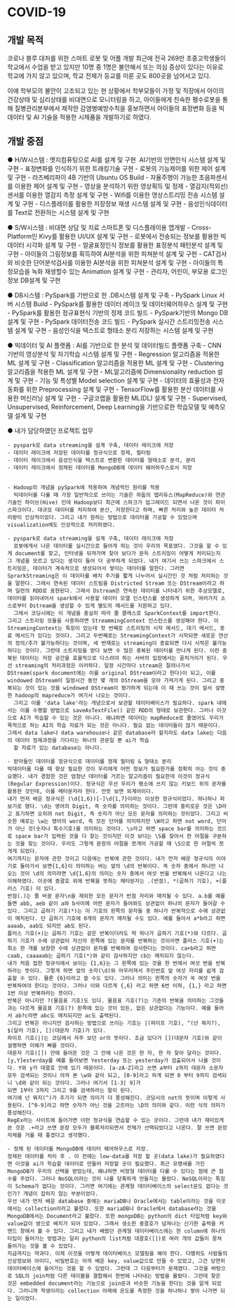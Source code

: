 # COVID-19 

## 개발 목적
코로나 블루 대처를 위한 스마트 로봇 및 어플 개발
최근에 전국 269만 초중고학생들이 학교에서 수업을 받고 있지만 10명 중 1명은 불안해서 또는 의심 증상이 있다는 이유로 학교에 가지 않고 있으며, 학교 전체가 등교를 미룬 곳도 800곳을 넘어서고 있다.

이에 학부모의 불안이 고조되고 있는 현 상황에서 학부모들이 가정 및 직장에서 아이의 건강상태 및 심리상태를 비대면으로 모니터링을 하고, 아이들에게 친숙한 펭수로봇을 통해 질병관리본부에서 제작한 감염병예방수칙을 홍보하면서 아이들의 표정변화 등을 빅데이터 및 AI 기술을 적용한 시제품을 개발하기로 하였다.

##  개발 중점 
● H/W시스템 : 엣지컴퓨팅으로 AI를 설계 및 구현
­ AI기반의 안면인식 시스템 설계 및 구현
    - 표정변화를 인식하기 위한 트래킹기술 구현
    - 로봇의 기능제어를 위한 제어 설계 및 구현
    - 라즈베리파이 4B 기반의 Ubuntu OS Build
    - 자율주행이 가능한 초음파센서를 이용한 제어 설계 및 구현
    - 영상을 분석하기 위한 영상획득 및 정제
    - 열감지(적외선) 센서를 이용한 열감지 측정 설계 및 구현
    - Wifi를 이용한 영상스트리밍 전송 시스템 설계 및 구현
    - 디스플레이를 활용한 저장정보 재생 시스템 설계 및 구현
    - 음성인식데이터를 Text로 전환하는 시스템 설계 및 구현

● S/W시스템 : 비대면 상담 및 치료 스마트폰 및 디스플레이용 앱개발
    - Cross-Platform인 Kivy를 활용한 UI/UX 설계 및 구현
    - 로봇에서 전송되는 정보를 활용한 빅데이터 시각화 설계 및 구현
    - 얼굴표정인식 정보를 활용한 표정분석 패턴분석 설계 및 구현
    - 아이들의 그림정보를 획득하여 AI분석을 위한 피쳐분석 설계 및 구현
    - CAT검사와 비슷한 단어분석검사를 이용한 AI분석을 위한 피쳐분석 설계 및 구현
    - 아이들의 특정모습을 녹화 재생할수 있는 Animation 설계 및 구현
    - 관리자, 어린이, 부모용 로그인정보 DB설계 및 구현

● DB시스템 : PySpark를 기반으로 한 .DB시스템 설계 및 구축
    - PySpark Linux 서버 시스템 Build
    - PySpark를 활용한 데이터 레이크 및 데이터웨어하우스 설계 및 구현
    - PySpark를 활용한 정규표현식 기반의 정제 코드 빌드
    - PySpark기반의 Mongo DB 설계 및 구현
    - PySpark 데이터전송 코드 빌드
    - PySpark 실시간 스트리밍전송 시스템 설계 및 구현
    - 음성인식을 텍스트로 형태소 분리 저장하는 시스템 설계 및 구현

● 빅데이터 및 AI 플랫폼 : AI를 기반으로 한 분석 및 데이터빌드 플랫폼 구축
    - CNN 기반의 영상분석 및 자기학습 시스템 설계 및 구현
    - Regression 알고리즘을 적용한 ML 설계 및 구현
    - Classification 알고리즘을 적용한 ML 설계 및 구현
    - Clustering 알고리즘을 적용한 ML 설계 및 구현
    - ML알고리즘에 Dimensionality reduction 설계 및 구현
    - 기능 및 특성별 Model selection 설계 및 구현
    - 데이터의 효율성과 전자동화를 위한 Preprocessing 설계 및 구현
    - TensorFlow를 활용한 분산 데이터를 사용한 머신러닝 설계 및 구현
    - 구글코랩을 활용한 ML(DL) 설계 및 구현
    - Supervised, Unsupervised, Reinforcement, Deep Learning을 기반으로한 학습모델 및 예측모델 설계 및 구현

● 내가 담당하였던 프로젝트 업무

    - pyspark로 data streaming을 설계 구축, 데이터 레이크에 저장
    - 데이터 레이크에 저장된 데이터를 정규식으로 정제, 필터링
    - 데이터 레이크에서 음성인식을 텍스트로 변환한 데이터를 형태소로 분석, 분리
    - 데이터 레이크에서 정제된 데이터를 MongoDB에 데이터 웨어하우스로서 저장


    - Hadoop의 개념을 pySpark에 적용하여 개념적인 원리를 적용 
      빅데이터를 다룰 때 가장 일반적으로 쓰이는 기술은 하둡의 맵리듀스(MapReduce)와 연관 기술인 하이브(Hive) 인데 Hadoop보다 최근에 스파크가 업그레이드 되면서 나온 것이 파이 스파크이다. 대규모 데이터를 처리하여 분산, 저장한다고 하며, 빠른 처리와 높은 데이터 처리량이 인상적이었다. 그리고 내가 원하는 방법으로 데이터를 가공할 수 있었으며 visualization에도 인상적으로 처리하였다.

    - pyspark로 data streaming을 설계 구축, 데이터 레이크에 저장
      로봇에게서 나온 데이터를 실시간으로 들어게 하는 것이 우리의 목표였다. 그것을 할 수 있게 document를 찾고, 인터넷을 뒤져가며 찾아 보다가 문득 스트리밍이 어떻게 처리되는지 그 개념을 모르고 있다는 생각이 들어 더 공부하게 되었다. 내가 여기서 쓰는 스파크에서 스트리밍은, 데이터가 계속적으로 생성되어서 쌓이는 데이터를 말한다. 그러면 SprarkStreaming은 이 데이터를 배치 주기를 짧게 나누어서 실시간인 것 처럼 처리하는 것을 말한다. 그래서 연속된 데이터 스트림을 Districted Stream 또는 DStream이라고 하며 일련의 RDD로 표현된다. 그래서 Dstream은 연속된 데이터를 나타내기 위한 추상모델로, 데이터를 읽어내어서 spark에서 사용할 데이터 모델 인스턴스를 생성하게 되며, 여러가지 소스로부터 Dstream을 생성할 수 있게 별도의 메서드를 지원하고 있다. 
      그래서 코딩시에는 이 개념을 충실히 따라 줄 클래스로 SparkContext를 import한다. 그리고 스트리밍 모듈을 사용하려면 StreammingContext 인스턴스를 생성해야 한다. 이 StreamingContext는 특징이 있는데 첫 번째로 스트리밍의 시작 메서드, 대기 메서드, 종료 메서드가 있다는 것이다. 그리고 두번째로는 StreamingContext가 시작되면 새로운 연산의 정의/추가 불가능하다는 것이며, 세 번재로는 streaming이 종료되면 다시 시작은 불가능하다는 것이다. 그런데 스트리밍을 받다 보면 수 많은 중복된 데이터를 만나게 된다. 이런 중복된 데이터는 저장 공간을 효율적으로 다스려야 하는 서버의 입장에서는 골치거리가 된다. 우선 streaming의 처리과정은 이러하다. 일정 시간마다 stream은 잘려나가서 DStream(spark document에는 이를 original DStream이라고 한다)이 되고, 이를 windowed DStream이 일정시간 동안 몇 개의 DStream을 모아 가져가게 된다. 그리고 중복되는 것이 있는 것을 windowed DStream이 평가하게 되는데 이 때 쓰는 것이 앞서 설명한 hadoop의 mapreduce가 여기서 나오는 것이다. 
      그리고 이를 'data lake'라는 개념으로서 보관할 데이터베이스가 필요하다. spark 내에서는 이를 수행할 방법으로 saveAsTextFile() 같은 RDD의 형태로 보관한다. 그러나 이것으로 AI가 학습할 수 있는 것은 아니다. 왜냐하면 데이터는 mapReduce로 줄였어도 우리가 목적으로 하는 AI의 학습 자료가 되는 것은 아니다. 필요 없는 데이터들이 많기 때문이다. 그래서 data lake나 data warehouse나 같은 database라 할지라도 data lake는 다음의 데이터 정제과정을 기다리는 하나의 관문일 뿐 ai가 학습
      할 자료가 있는 database는 아니다. 

    - 받아들인 데이터를 정규식으로 데이터를 정제 필터링 & 형태소 분리
    빅데이터를 다룰 때 항상 필요한 것이 우리에게 어떤 정보가 필요한가를 정확히 아는 것이 중요했다. 내가 경험한 것은 엄청난 데이터를 거르는 알고리즘이 필요한데 이것이 정규식(Regular Expression)이다. 정규식은 우선 우리가 평소에 쓰지 않는 키보드 위의 문자를 활용한 것인데, 이를 메타문자라 한다. 언뜻 보면 외계어이다. 
    내가 먼저 배운 정규식은 (\d{1,6})[-]\d{1,7}이라는 이상한 정규식이었다. 하나하나 파 보기로 했다. \d는 영어의 Digit, 즉 숫자를 의미하는 것이다. 그런데 흥미로운 것은 \D라고 표기하면 오히려 not Digit, 즉 숫자가 아닌 모든 문자를 의미하는 것이었다. 그리고 비슷한 예로는 \w는 영어의 word, 즉 모든 단어를 의미하지만 \W라고 하면 not word, 단어가 아닌 것(숫자나 특수기호)를 의미하는 것이다. \s라고 하면 space bar를 의미하는 것으로 space bar가 입력된 것을 다 찾는 것이지만 이것 보다는 \S를 찾아서 한 어절을 구분하는 것을 찾는 것이다. 우리도 그렇게 문장의 어절을 쪼개어 가공할 때 \S으로 한 어절씩 쪼개게 되었다. 
    여기까지는 문자에 관한 것이고 다음에는 반복에 관한 것이다. 내가 먼저 배운 정규식의 이야기로 돌아가서 보면{1,6}이 의미하는 바는 앞의 \d의 반복이다. 즉 숫자 중에서 하나만 나오는 것이 \d의 의미라면 \d{1,6}의 의미는 숫자 중에서 여섯 번을 반복해서 나온다고 나는 이해하였다. 이곳에 중괄호 외에 반복을 뜻하는 메타문자는 .(반점), *(곱하기 기호), +(플러스 기호) 이 있다. 
    반점(.)는 줄 바꿈 문자\n을 제외한 모든 문자가 반점 자리와 매치될 수 있다. a.b를 예를 들면 abb, aeb 같이 a와 b사이에 어떤 문자가 들어와도 상관없이 하나의 문자가 들어갈 수 있다. 그리고 곱하기 기호(*)는 이 기호의 왼쪽의 문자들 중 하나가 반복적으로 수에 상관없이 매치된다. 단 곱하기 기호에 0개의 문자가 매치될 수도 있다. 예를 들어서 a*b라고 하면 aaaab, aab도 되지만 ab도 된다.
    플러스 기호(+)는 곱하기 기호는 같은 반복이더라도 딱 하나가 곱하기 기호(*)와 다르다. 곱하기 기호가 수에 상관없이 자신의 왼쪽에 있는 문자를 반복하는 것이라면 플러스 기호(+)는 최소 한 개를 보장한 수에 상관없이 문자를 반복하여 검사한다는 것이다. ca+b라고 하면 caab, caaaaab는 곱하기 기호(*)와 같이 검사하지만 cb는 매치되지 않는다. 
    내가 처음 접한 정규식에서 보이는 {1,6}는 그 왼쪽에 있는 것을 한 번에서 여섯 번을 반복하라는 뜻이다. 그렇게 하면 앞의 숫자(\d)와 어우러져서 주민번호 앞 여섯 자리를 쉽게 검출할 수 있다. 물론 {6}이라고 쓸 수도 있다. 그러나 의미는 왼쪽의 숫자가 꼭 여섯 번을 반복하여야 한다는 것이다. 그러나 이와 다르게 {,6} 라고 하면 6번 이하, {1,} 라고 하면 1번 이상 반복하라는 뜻이다.
    반복은 아니지만 ?(물음표 기호)도 있다. 물음표 기호(?)는 기존의 반복을 의미하는 그것들과는 다르게 물음표 기호(?) 왼쪽에 있는 것이 있든, 없든 상관없다는 기능이다. 예를 들어서 ab?c라면 abc도 매치되지만 ac도 출력된다. 
    그리고 반복은 아니지만 검사하는 방법으로 쓰이는 기호는 |(파이프 기호), ^(넌 뭐지?), $(달러 기호), [](대문자 기호)가 있다. 
    파이프 기호(|)는 코딩에서 자주 보던 or의 뜻이다. 조금 있다가 [](대문자 기호)와 같이 설명하면 이해가 빠를 것이다. 
    대문자 기호([]) 안에 들어온 것은 그 안에 나온 것은 한 자, 한 자 찾아 달라는 것이다. [y,Y]esterday를 예를 들어보면 Yesterday 또는 yesterday가 검출되어서 나올 것이다. Y와 y가 대괄호 안에 있기 때문이다. [a-zA-Z]라고 쓰면 a부터 z까지 대문자 소문자 모두 검색되는 것이니 아까 본 \w와 같이 되고, [0-9]라고 하게 되면 0 부터 9까지 검색되니 \d와 같이 되는 것이다. 그러나 여기서 [1-3| 9]가
    되면 1부터 3까지 그리고 9를 검색하라는 말이 된다. 
    여기에 넌 뭐지(^)가 추가가 되면 의미가 더 풍성해진다. 코딩시의 not의 뜻이며 이렇게 사용된다. [^0-9]라고 하면 숫자가 아닌 것을 고르라는 \D의 의미와 같다. 이런 식의 의미가 풍성해진다. 
    RegEx라는 사이트에 들어가면 이런 정규식을 연습할 수 있는 곳이다. 그런데 내가 재미있게 쓴 것은 .+라고 쓰면 문장 모두가 블록처리되면서 전체가 선택되었다고 나온다. 잘 쓰면 문장 자체를 거를 때 좋겠다고 생각했다.

    - 정제 된 데이터를 MongoDB에 데이터 웨어하우스로 저장.
    정제된 데이터를 처리 후 . 이 전에는 low-data를 저장 할 곳(data lake)가 필요하였다면 이것을 ai가 학습할 데이터로 만들어 저장할 곳이 필요했다. 최근 유명세를 가진 MongoDB가 우리의 선택을 받았는데, 왜냐하면 비정형 데이터를 다룰 수 있다는 점에 큰 점수를 주었다. 그러나 NoSQL이라는 것이 나를 당혹하게 만들지는 몰랐다. NoSQL이라는 특징이 Schema가 없다는 것이다. 그러면 여기에는 관계형 데이터베이스의 select문도 없다는 것인가? 개념이 잡히지 않는 부분이었다. 
    우선 내가 먼저 배운 database 중에는 mariaDB나 Oracle에서는 table이라는 것을 이곳에서는 collection이라고 불렀다. 또한 mariaDB나 Oracle에서 database라는 것을 MongoDB에서는 Document라고 불렀다. 또한 mongoDB는 python의 dict 타입처럼 key와 value값이 쌍으로 배치가 되어 있었다. 그래서 생소한 중괄호가 넘쳐나는 신기한 출력을 커맨드 창에서 볼 수 있다. 그리고 내가 배웠던 관계형 데이터베이스에는 한 column에 하나의 타입이 들어가는 방법과는 달리 python의 list처럼 대괄호([])로 여러 개의 값들이 뭉쳐 들어가는 것을 볼 수 있었다. 
    지금까지는 약과다. 이제 이것을 어떻게 데이터베이스 모델링을 해야 한다. 다행히도 사람들의 신상정보와 아이디, 비밀번호는 아까 배운 key, value값으로 만들 수 있었고, 그건 당연히 데이터베이스에 들어가는 것을 할 수 있었다. 그런데 그 다음부터가 문제였다. 그것을 바탕으로 SQL의 join처럼 다른 테이블을 결합해서 한번에 나타내는 방법을 몰랐다. 그런데 찾은 것은 embedded document라는 기능으로 join문과 비슷한 기능을 한다는 것을 알게 되었다. 그러니까 학생이라는 collection 아래에 온도를 측정한 것을 하나하나 쌓아 나가면 되는 일이었다. 
